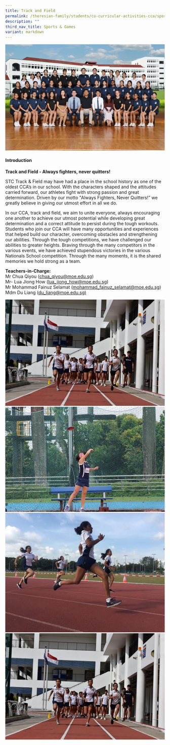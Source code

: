 ```yaml
---
title: Track and Field
permalink: /theresian-family/students/co-curricular-activities-cca/sports-n-games/track-and-field/
description: ""
third_nav_title: Sports & Games
variant: markdown
---
```

<!--<img src="/images/tf1234.jpg">-->
![](/images/2023CCA/tracknfield.jpg)
<h4><strong>Introduction</strong></h4>
<p><strong>Track and Field - Always fighters, never quitters!</strong></p>
<p>STC Track &amp; Field may have had a place in the school history as one of the oldest CCA’s in our school. With the characters shaped and the attitudes carried forward, our athletes fight with strong passion and great determination. Driven by our motto "Always Fighters, Never Quitters!” we greatly believe in giving our utmost effort in all we do.</p>
<p>In our CCA, track and field, we aim to unite everyone, always encouraging one another to achieve our utmost potential while developing great determination and a correct attitude to persist during the tough workouts. Students who join our CCA will have many opportunities and experiences that helped build our character, overcoming obstacles and strengthening our abilities. Through the tough competitions, we have challenged our abilities to greater heights. Braving through the many competitors in the various events, we have achieved stupendous victories in the various Nationals School competition. Through the many moments, it is the shared memories we hold strong as a team.</p>

<p><strong>Teachers-in-Charge:<br></strong>Mr Chua Qiyou (<a href="mailto:chua_qiyou@moe.edu.sg">chua_qiyou@moe.edu.sg</a>)<br>Mr- Lua Jiong How (<a href="mailto:lua_jiong_how@moe.edu.sg">lua_jiong_how@moe.edu.sg</a>)<br>Mr Mohammad Fainuz Selamat (<a href="mailto:mohammad_fainuz_selamat@moe.edu.sg">mohammad_fainuz_selamat@moe.edu.sg</a>)<br>Mdm Du Liang (<a href="mailto:du_liang@moe.edu.sg">du_liang@moe.edu.sg)</a><br><!--Ms Eileen Teng (<a href="mailto:teng_mei_juan_eileen@moe.edu.sg">teng_mei_juan_eileen@moe.edu.sg)</a>--></p>

<img src="/images/tf2.jpg"><br>
<img src="/images/tf3.jpg"><br>
<img src="/images/tf4.jpg"><br>
<img src="/images/tf5.jpg">